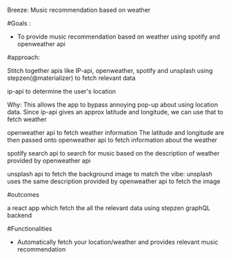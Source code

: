 Breeze: Music recommendation based on weather


#Goals : 

- To provide music recommendation based on weather using spotify and openweather api


#approach:

Stitch together apis like IP-api, openweather, spotify and unsplash using stepzen(@materializer) to fetch relevant data


ip-api to determine the user's location

Why:
This allows the app to bypass annoying pop-up about using location data. Since ip-api gives an approx latitude and longitude, we can use that to fetch weather

openweather api to fetch weather information
The latitude and longitude are then passed onto openweather api to fetch information about the weather

spotify search api to search for music based on the description of weather provided by openweather api

unsplash api to fetch the background image to match the vibe: unsplash uses the same description provided by openweather api to fetch the image


#outcomes

a react app which fetch the all the relevant data using stepzen graphQL backend


#Functionalities
- Automatically fetch your location/weather and provides relevant music recommendation




